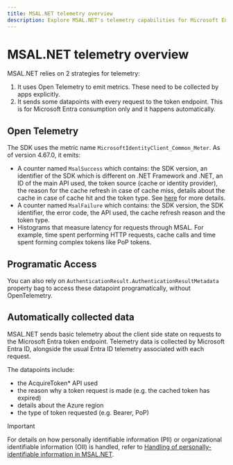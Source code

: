 ```yaml
---
title: MSAL.NET telemetry overview
description: Explore MSAL.NET's telemetry capabilities for Microsoft Entra token endpoint requests. Learn about client-side state, error tracking, and SDK API usage metadata.
---
```


# MSAL.NET telemetry overview

MSAL.NET relies on 2 strategies for telemetry: 

1. It uses Open Telemetry to emit metrics. These need to be collected by apps explicitly.
2. It sends some datapoints with every request to the token endpoint. This is for Microsoft Entra consumption only and it happens automatically.

## Open Telemetry 

The SDK uses the metric name `MicrosoftIdentityClient_Common_Meter`.  As of version 4.67.0, it emits: 

- A counter named `MsalSuccess` which contains: the SDK version, an identifier of the SDK which is different on .NET Framework and .NET, an ID of the main API used, the token source (cache or identity provider), the reason for the cache refresh in case of cache miss, details about the cache in case of cache hit and the token type. See [here](https://github.com/AzureAD/microsoft-authentication-library-for-dotnet/blob/main//src/client/Microsoft.Identity.Client/Platforms/Features/OpenTelemetry/OtelInstrumentation.cs#L20) for more details.
- A counter named `MsalFailure` which contains: the SDK version, the SDK identifier, the error code, the API used, the cache refresh reason and the token type.
- Histograms that measure latency for requests through MSAL. For example, time spent performing HTTP requests, cache calls and time spent forming complex tokens like PoP tokens.

## Programatic Access

You can also rely on `AuthenticationResult.AuthenticationResultMetadata` property bag to access these datapoint programatically, without OpenTelemetry.

## Automatically collected data

MSAL.NET sends basic telemetry about the client side state on requests to the Microsoft Entra token endpoint. Telemetry data is collected by Microsoft Entra ID, alongside the usual Entra ID telemetry associated with each request.

The datapoints include:

* the AcquireToken* API used
* the reason why a token request is made (e.g. the cached token has expired)
* details about the Azure region
* the type of token requested (e.g. Bearer, PoP)

>[!IMPORTANT]
>For details on how personally identifiable information (PII) or organizational identifiable information (OII) is handled, refer to [Handling of personally-identifiable information in MSAL.NET](handling-pii.md).
